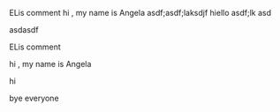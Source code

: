 
ELis comment
hi , my name is Angela 
asdf;asdf;laksdjf hiello
asdf;lk
asd

asdasdf


ELis comment

hi , my name is Angela 



hi 

bye everyone 


